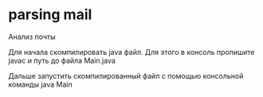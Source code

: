 # parsing mail
Анализ почты

Для начала скомпилировать java файл. Для этого в консоль пропишите javac и путь до файла Main.java

Дальше запустить скомпилированный файл с помощью консольной команды java Main
